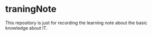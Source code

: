 # traningNote
This repository is just for recording the learning note about the basic knowledge about IT.
